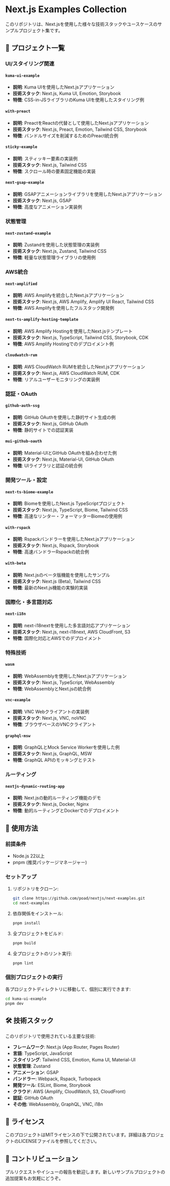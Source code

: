 # Next.js Examples Collection

このリポジトリは、Next.jsを使用した様々な技術スタックやユースケースのサンプルプロジェクト集です。

## 📁 プロジェクト一覧

### UI/スタイリング関連

#### `kuma-ui-example`

- **説明**: Kuma UIを使用したNext.jsアプリケーション
- **技術スタック**: Next.js, Kuma UI, Emotion, Storybook
- **特徴**: CSS-in-JSライブラリのKuma UIを使用したスタイリング例

#### `with-preact`

- **説明**: PreactをReactの代替として使用したNext.jsアプリケーション
- **技術スタック**: Next.js, Preact, Emotion, Tailwind CSS, Storybook
- **特徴**: バンドルサイズを削減するためのPreact統合例

#### `sticky-example`

- **説明**: スティッキー要素の実装例
- **技術スタック**: Next.js, Tailwind CSS
- **特徴**: スクロール時の要素固定機能の実装

#### `next-gsap-example`

- **説明**: GSAPアニメーションライブラリを使用したNext.jsアプリケーション
- **技術スタック**: Next.js, GSAP
- **特徴**: 高度なアニメーション実装例

### 状態管理

#### `next-zustand-example`

- **説明**: Zustandを使用した状態管理の実装例
- **技術スタック**: Next.js, Zustand, Tailwind CSS
- **特徴**: 軽量な状態管理ライブラリの使用例

### AWS統合

#### `next-amplified`

- **説明**: AWS Amplifyを統合したNext.jsアプリケーション
- **技術スタック**: Next.js, AWS Amplify, Amplify UI React, Tailwind CSS
- **特徴**: AWS Amplifyを使用したフルスタック開発例

#### `next-ts-amplify-hosting-template`

- **説明**: AWS Amplify Hostingを使用したNext.jsテンプレート
- **技術スタック**: Next.js, TypeScript, Tailwind CSS, Storybook, CDK
- **特徴**: AWS Amplify Hostingでのデプロイメント例

#### `cloudwatch-rum`

- **説明**: AWS CloudWatch RUMを統合したNext.jsアプリケーション
- **技術スタック**: Next.js, AWS CloudWatch RUM, CDK
- **特徴**: リアルユーザーモニタリングの実装例

### 認証・OAuth

#### `github-auth-ssg`

- **説明**: GitHub OAuthを使用した静的サイト生成の例
- **技術スタック**: Next.js, GitHub OAuth
- **特徴**: 静的サイトでの認証実装

#### `mui-github-oauth`

- **説明**: Material-UIとGitHub OAuthを組み合わせた例
- **技術スタック**: Next.js, Material-UI, GitHub OAuth
- **特徴**: UIライブラリと認証の統合例

### 開発ツール・設定

#### `next-ts-biome-example`

- **説明**: Biomeを使用したNext.js TypeScriptプロジェクト
- **技術スタック**: Next.js, TypeScript, Biome, Tailwind CSS
- **特徴**: 高速なリンター・フォーマッターBiomeの使用例

#### `with-rspack`

- **説明**: Rspackバンドラーを使用したNext.jsアプリケーション
- **技術スタック**: Next.js, Rspack, Storybook
- **特徴**: 高速バンドラーRspackの統合例

#### `with-beta`

- **説明**: Next.jsのベータ版機能を使用したサンプル
- **技術スタック**: Next.js (Beta), Tailwind CSS
- **特徴**: 最新のNext.js機能の実験的実装

### 国際化・多言語対応

#### `next-i18n`

- **説明**: next-i18nextを使用した多言語対応アプリケーション
- **技術スタック**: Next.js, next-i18next, AWS CloudFront, S3
- **特徴**: 国際化対応とAWSでのデプロイメント

### 特殊技術

#### `wasm`

- **説明**: WebAssemblyを使用したNext.jsアプリケーション
- **技術スタック**: Next.js, TypeScript, WebAssembly
- **特徴**: WebAssemblyとNext.jsの統合例

#### `vnc-example`

- **説明**: VNC Webクライアントの実装例
- **技術スタック**: Next.js, VNC, noVNC
- **特徴**: ブラウザベースのVNCクライアント

#### `graphql-msw`

- **説明**: GraphQLとMock Service Workerを使用した例
- **技術スタック**: Next.js, GraphQL, MSW
- **特徴**: GraphQL APIのモッキングとテスト

### ルーティング

#### `nextjs-dynamic-routing-app`

- **説明**: Next.jsの動的ルーティング機能のデモ
- **技術スタック**: Next.js, Docker, Nginx
- **特徴**: 動的ルーティングとDockerでのデプロイメント

## 🚀 使用方法

### 前提条件

- Node.js 22以上
- pnpm (推奨パッケージマネージャー)

### セットアップ

1. リポジトリをクローン:

   ```bash
   git clone https://github.com/poad/nextjs/next-examples.git
   cd next-examples
   ```

2. 依存関係をインストール:

   ```bash
   pnpm install
   ```

3. 全プロジェクトをビルド:

   ```bash
   pnpm build
   ```

4. 全プロジェクトのリント実行:

   ```bash
   pnpm lint
   ```

### 個別プロジェクトの実行

各プロジェクトディレクトリに移動して、個別に実行できます:

```bash
cd kuma-ui-example
pnpm dev
```

## 🛠️ 技術スタック

このリポジトリで使用されている主要な技術:

- **フレームワーク**: Next.js (App Router, Pages Router)
- **言語**: TypeScript, JavaScript
- **スタイリング**: Tailwind CSS, Emotion, Kuma UI, Material-UI
- **状態管理**: Zustand
- **アニメーション**: GSAP
- **バンドラー**: Webpack, Rspack, Turbopack
- **開発ツール**: ESLint, Biome, Storybook
- **クラウド**: AWS (Amplify, CloudWatch, S3, CloudFront)
- **認証**: GitHub OAuth
- **その他**: WebAssembly, GraphQL, VNC, i18n

## 📝 ライセンス

このプロジェクトはMITライセンスの下で公開されています。詳細は各プロジェクトのLICENSEファイルを参照してください。

## 🤝 コントリビューション

プルリクエストやイシューの報告を歓迎します。新しいサンプルプロジェクトの追加提案もお気軽にどうぞ。
